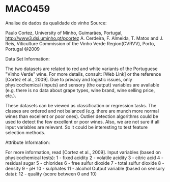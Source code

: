 # MAC0459
Analise de dados da qualidade do vinho
Source:

Paulo Cortez, University of Minho, Guimarães, Portugal, http://www3.dsi.uminho.pt/pcortez 
A. Cerdeira, F. Almeida, T. Matos and J. Reis, Viticulture Commission of the Vinho Verde Region(CVRVV), Porto, Portugal 
@2009


Data Set Information:

The two datasets are related to red and white variants of the Portuguese "Vinho Verde" wine. For more details, consult: [Web Link] or the reference [Cortez et al., 2009]. Due to privacy and logistic issues, only physicochemical (inputs) and sensory (the output) variables are available (e.g. there is no data about grape types, wine brand, wine selling price, etc.). 

These datasets can be viewed as classification or regression tasks. The classes are ordered and not balanced (e.g. there are munch more normal wines than excellent or poor ones). Outlier detection algorithms could be used to detect the few excellent or poor wines. Also, we are not sure if all input variables are relevant. So it could be interesting to test feature selection methods. 


Attribute Information:

For more information, read [Cortez et al., 2009]. 
Input variables (based on physicochemical tests): 
1 - fixed acidity 
2 - volatile acidity 
3 - citric acid 
4 - residual sugar 
5 - chlorides 
6 - free sulfur dioxide 
7 - total sulfur dioxide 
8 - density 
9 - pH 
10 - sulphates 
11 - alcohol 
Output variable (based on sensory data): 
12 - quality (score between 0 and 10)
